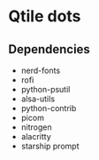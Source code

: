 # Qtile dots
## Dependencies
+ nerd-fonts
+ rofi
+ python-psutil
+ alsa-utils
+ python-contrib
+ picom
+ nitrogen
+ alacritty
+ starship prompt
